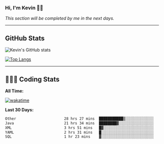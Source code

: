 ### Hi, I'm Kevin 👋🏻

_This section will be completed by me in the next days._


--- 
## GitHub Stats
![Kevin's GitHub stats](https://github-readme-stats.vercel.app/api?username=kevin-kraus&show_icons=true&theme=dark)

[![Top Langs](https://github-readme-stats.vercel.app/api/top-langs/?username=kevin-kraus&layout=compact&theme=dark)]()

---
## 🧑🏻‍💻 Coding Stats

**All Time:**

[![wakatime](https://wakatime.com/badge/user/2ee1869b-72a2-4c21-b5f7-e95432f5a1cf.svg?style=flat)](https://wakatime.com/@2ee1869b-72a2-4c21-b5f7-e95432f5a1cf)

**Last 30 Days:**

<!--START_SECTION:waka-->

```txt
Other                      28 hrs 27 mins  ███████████▒░░░░░░░░░░░░░   45.09 %
Java                       21 hrs 34 mins  ████████▓░░░░░░░░░░░░░░░░   34.17 %
XML                        3 hrs 51 mins   █▓░░░░░░░░░░░░░░░░░░░░░░░   06.12 %
YAML                       2 hrs 31 mins   █░░░░░░░░░░░░░░░░░░░░░░░░   03.99 %
SQL                        1 hr 23 mins    ▓░░░░░░░░░░░░░░░░░░░░░░░░   02.19 %
```

<!--END_SECTION:waka-->
